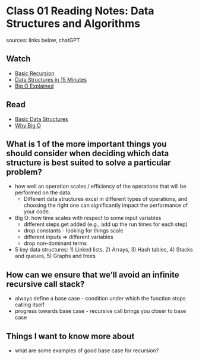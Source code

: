 # Class 01 Reading Notes: Data Structures and Algorithms

sources: links below, chatGPT
## Watch

- [Basic Recursion](https://www.youtube.com/watch?v=vPEJSJMg4jY)
- [Data Structures in 15 Minutes](https://www.youtube.com/watch?v=sVxBVvlnJsM)
- [Big O Explained](https://www.youtube.com/watch?v=v4cd1O4zkGw)

## Read

- [Basic Data Structures](https://towardsdatascience.com/8-common-data-structures-every-programmer-must-know-171acf6a1a42)
- [Why Big O](https://web.archive.org/web/20230207075759/https://triplebyte.com/blog/why-you-should-learn-big-o-and-stop-hacking-your-way-through-algorithms)

## What is 1 of the more important things you should consider when deciding which data structure is best suited to solve a particular problem?

- how well an operation scales / efficiency of the operations that will be performed on the data.
	- Different data structures excel in different types of operations, and choosing the right one can significantly impact the performance of your code.
- Big O: how time scales with respect to some input variables
	- different steps get added (e.g., add up the run times for each step)
	- drop constants - looking for things scale
	- different inputs => different variables
	- drop non-dominant terms
- 5 key data structures: 1) Linked lists, 2) Arrays, 3) Hash tables, 4) Stacks and queues, 5) Graphs and trees
## How can we ensure that we’ll avoid an infinite recursive call stack?

- always define a base case - condition under which the function stops calling itself
- progress towards base case - recursive call brings you closer to base case

## Things I want to know more about

- what are some examples of good base case for recursion?